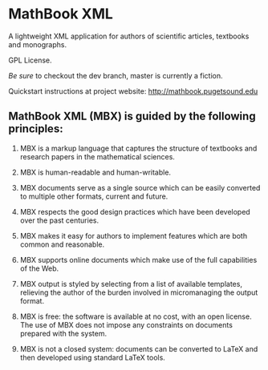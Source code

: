 MathBook XML
============

A lightweight XML application for authors of scientific articles, textbooks and monographs.

GPL License.

*Be sure* to checkout the dev branch, master is currently a fiction.

Quickstart instructions at project website:  http://mathbook.pugetsound.edu


MathBook XML (MBX) is guided by the following principles:
---------------------------------------------------------

1) MBX is a markup language that captures the structure of
textbooks and research papers in the mathematical sciences.

2) MBX is human-readable and human-writable.

3) MBX documents serve as a single source which can be
easily converted to multiple other formats, current and future.

4) MBX respects the good design practices which have been
developed over the past centuries.

5) MBX makes it easy for authors to implement features which
are both common and reasonable.

6) MBX supports online documents which make use of the full
capabilities of the Web.

7) MBX output is styled by selecting from a list of available
templates, relieving the author of the burden involved
in micromanaging the output format.

8) MBX is free: the software is available at no cost, with an
open license. The use of MBX does not impose any constraints
on documents prepared with the system.

9) MBX is not a closed system: documents can be converted to
LaTeX and then developed using standard LaTeX tools.


